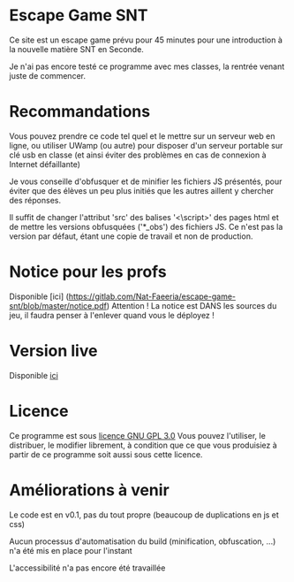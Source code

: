 # Escape Game SNT

Ce site est un escape game prévu pour 45 minutes pour une introduction à la nouvelle matière SNT en Seconde.

Je n'ai pas encore testé ce programme avec mes classes, la rentrée venant juste de commencer. 

# Recommandations

Vous pouvez prendre ce code tel quel et le mettre sur un serveur web en ligne, ou utiliser UWamp (ou autre) pour disposer d'un serveur portable sur clé usb en classe (et ainsi éviter des problèmes en cas de connexion à Internet défaillante)

Je vous conseille d'obfusquer et de minifier les fichiers JS présentés, pour éviter que des élèves un peu plus initiés que les autres aillent y chercher des réponses. 

Il suffit de changer l'attribut 'src' des balises '<\script>' des pages html et de mettre les versions obfusquées ('*_obs') des fichiers JS. Ce n'est pas la version par défaut, étant une copie de travail et non de production.

# Notice pour les profs

Disponible [ici] (https://gitlab.com/Nat-Faeeria/escape-game-snt/blob/master/notice.pdf)
Attention ! La notice est DANS les sources du jeu, il faudra penser à l'enlever quand vous le déployez !

# Version live

Disponible [ici](http://escape-game-snt.ga)

# Licence

Ce programme est sous [licence GNU GPL 3.0](https://www.gnu.org/licenses/gpl-3.0.html)
Vous pouvez l'utiliser, le distribuer, le modifier librement, à condition que ce que vous produisiez à partir de ce programme soit aussi sous cette licence.

# Améliorations à venir

Le code est en v0.1, pas du tout propre (beaucoup de duplications en js et css)

Aucun processus d'automatisation du build (minification, obfuscation, ...) n'a été mis en place pour l'instant

L'accessibilité n'a pas encore été travaillée
